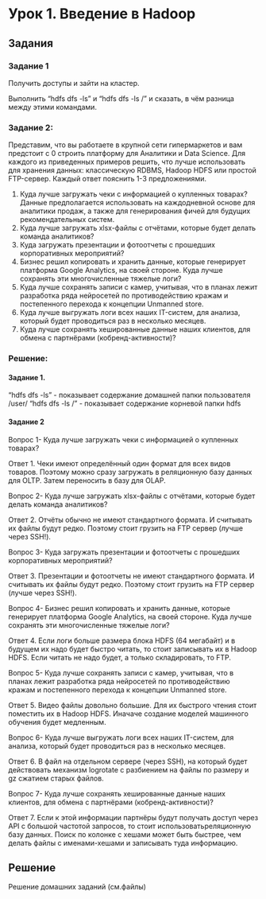 # Урок 1. Введение в Hadoop

## Задания

### Задание 1 
Получить доступы и зайти на кластер.

Выполнить “hdfs dfs -ls” и “hdfs dfs -ls /” и сказать, в чём разница между этими командами.

### Задание 2:
Представим, что вы работаете в крупной сети гипермаркетов и вам предстоит с 0 строить платформу для Аналитики и Data Science.
Для каждого из приведенных примеров решить, что лучше использовать для хранения данных: классическую RDBMS, Hadoop HDFS или простой FTP-сервер.
Каждый ответ пояснить 1-3 предложениями.

1. Куда лучше загружать чеки с информацией о купленных товарах? Данные предполагается использовать на каждодневной основе для аналитики продаж, а также для генерирования фичей для будущих рекомендательных систем.
2. Куда лучше загружать xlsx-файлы с отчётами, которые будет делать команда аналитиков?
3. Куда загружать презентации и фотоотчеты с прошедших корпоративных мероприятий?
4. Бизнес решил копировать и хранить данные, которые генерирует платформа Google Analytics, на своей стороне. Куда лучше сохранять эти многочисленные тяжелые логи?
5. Куда лучше сохранять записи с камер, учитывая, что в планах лежит разработка ряда нейросетей по противодействию кражам и постепенного перехода к концепции Unmanned store.
6. Куда лучше выгружать логи всех наших IT-систем, для анализа, который будет проводиться раз в несколько месяцев.
7. Куда лучше сохранять хешированные данные наших клиентов, для обмена с партнёрами (кобренд-активности)?


### Решение:

#### Задание 1.

“hdfs dfs -ls” - показывает содержание домашней папки пользователя /user/<currentUser>
“hdfs dfs -ls /” - показывает содержание корневой папки hdfs

#### Задание 2

Вопрос 1- Куда лучше загружать чеки с информацией о купленных товарах?

Ответ 1. Чеки имеют определённый один формат для всех видов товаров. Поэтому можно сразу загружать в реляционную базу данных для OLTP. Затем переносить в базу для OLAP.


Вопрос 2- Куда лучше загружать xlsx-файлы с отчётами, которые будет делать команда аналитиков?

Ответ 2. Отчёты обычно не имеют стандартного формата. И считывать их файлы будут редко. Поэтому стоит грузить на FTP сервер (лучше через SSH!). 


Вопрос 3- Куда загружать презентации и фотоотчеты с прошедших корпоративных мероприятий?

Ответ 3. Презентации и фотоотчеты не имеют стандартного формата. И считывать их файлы будут редко. Поэтому стоит грузить на FTP сервер (лучше через SSH!). 


Вопрос 4- Бизнес решил копировать и хранить данные, которые генерирует платформа Google Analytics, на своей стороне. Куда лучше сохранять эти многочисленные тяжелые логи?

Ответ 4. Если логи больше размера блока HDFS (64 мегабайт) и в будущем их надо будет быстро читать, то стоит записывать их в Hadoop HDFS. Если читать не надо будет, а только складировать, то FTP.


Вопрос 5- Куда лучше сохранять записи с камер, учитывая, что в планах лежит разработка ряда нейросетей по противодействию кражам и постепенного перехода к концепции Unmanned store.

Ответ 5. Видео файлы довольно большие. Для их быстрого чтения стоит поместить их в Hadoop HDFS. Иначаче создание моделей машинного обучения будет медленным.


Вопрос 6- Куда лучше выгружать логи всех наших IT-систем, для анализа, который будет проводиться раз в несколько месяцев.

Ответ 6. В файл на отдельном сервере (через SSH), на который будет действовать механизм logrotate с разбиением на файлы по размеру и gz сжатием старых файлов.


Вопрос 7- Куда лучше сохранять хешированные данные наших клиентов, для обмена с партнёрами (кобренд-активности)?

Ответ 7. Если к этой информации партнёры будут получать доступ через API с большой частотой запросов, то стоит использоватьреляционную базу данных. Поиск по колонке с хешами может быть быстрее, чем делать файлы с именами-хешами и записывать туда информацию.




## Решение

Решение домашних заданий (см.файлы)
